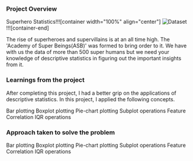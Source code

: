### Project Overview

 Superhero Statistics!!![container width="100%" align="center"]
![Dataset ](undefined/account/b16/6a1f0c95-2915-474c-917f-dc711cc8d89b/b693/f8676a03-1d8a-4dd1-9e8d-fb73c9b24474/file.PNG)
!!![container-end]

The rise of superheroes and supervillains is at an all time high. The 'Academy of Super Beings(ASB)' was formed to bring order to it. We have with us the data of more than 500 super humans but we need your knowledge of descriptive statistics in figuring out the important insights from it.


### Learnings from the project

 After completing this project, I had a better  grip on the applications of descriptive statistics. In this project, I applied the following concepts.

Bar plotting
Boxplot plotting
Pie-chart plotting
Subplot operations
Feature Correlation
IQR operations



### Approach taken to solve the problem

 Bar plotting
Boxplot plotting
Pie-chart plotting
Subplot operations
Feature Correlation
IQR operations


